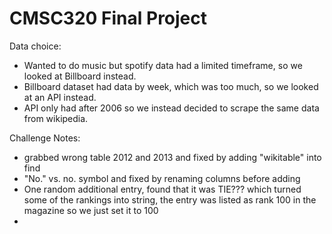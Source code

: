 # CMSC320 Final Project
Data choice:
  - Wanted to do music but spotify data had a limited timeframe, so we looked at Billboard instead.
  - Billboard dataset had data by week, which was too much, so we looked at an API instead.
  - API only had after 2006 so we instead decided to scrape the same data from wikipedia. 
  
Challenge Notes:
 - grabbed wrong table 2012 and 2013 and fixed by adding "wikitable" into find
 - "No." vs. no. symbol and fixed by renaming columns before adding 
 - One random additional entry, found that it was TIE??? which turned some of the rankings into string, the entry was listed as rank 100 in the magazine so we just set it to 100
 -  
